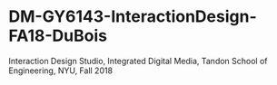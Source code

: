 # DM-GY6143-InteractionDesign-FA18-DuBois
Interaction Design Studio, Integrated Digital Media, Tandon School of Engineering, NYU, Fall 2018
